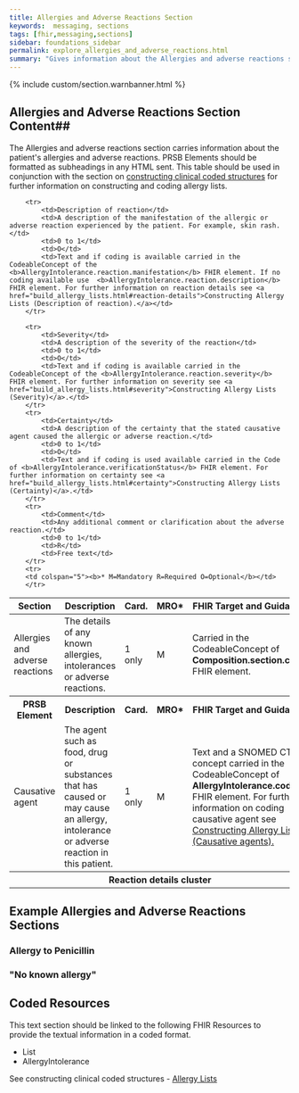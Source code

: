 ```yaml
---
title: Allergies and Adverse Reactions Section
keywords:  messaging, sections
tags: [fhir,messaging,sections]
sidebar: foundations_sidebar
permalink: explore_allergies_and_adverse_reactions.html
summary: "Gives information about the Allergies and adverse reactions section"
---
```


{% include custom/section.warnbanner.html %}

## Allergies and Adverse Reactions Section Content##
The Allergies and adverse reactions section carries information about the patient's allergies and adverse reactions. PRSB Elements should be formatted as subheadings in any HTML sent.
This table should be used in conjunction with the section on [constructing clinical coded structures](build_allergy_lists.html) for further information on constructing and coding allergy lists. 

<table style="width:100%;max-width: 100%;">
	<thead>
		<tr>
			<th width="15%">Section</th>
			<th width="35%">Description</th>
			<th width="5%">Card.</th>
			<th width="5%">MRO*</th>
			<th width="40%">FHIR Target and Guidance</th>
		</tr>
	</thead>
	<tbody>
		<tr>
			<td>Allergies and adverse reactions</td>
			<td>The details of any known allergies, intolerances or adverse reactions.</td>
			<td>1 only</td>
			<td>M</td>
			<td>Carried in the CodeableConcept of <b>Composition.section.code</b> FHIR element.</td>
		</tr>
		<tr>
			<th>PRSB Element</th>
			<th>Description</th>
			<th>Card.</th>
			<th>MRO*</th>
			<th>FHIR Target and Guidance</th>		
		</tr>
		<tr>
			<td>Causative agent</td>
			<td>The agent such as food, drug or substances that has caused or may cause an allergy, intolerance or adverse reaction in this patient.</td>
			<td>1 only</td>
			<td>M</td>
			<td>Text and a SNOMED CT concept carried in the CodeableConcept of <b>AllergyIntolerance.code</b> FHIR element. For further information on coding causative agent see <a href="build_allergy_lists.html#causative-agents">Constructing Allergy Lists (Causative agents).</a></td>
		</tr>
		<tr>
			<th colspan="5">Reaction details cluster</th>
		</tr>


		<tr>
			<td>Description of reaction</td>
			<td>A description of the manifestation of the allergic or adverse reaction experienced by the patient. For example, skin rash.</td>
			<td>0 to 1</td>
			<td>O</td>
			<td>Text and if coding is available carried in the CodeableConcept of the <b>AllergyIntolerance.reaction.manifestation</b> FHIR element. If no coding available use  <b>AllergyIntolerance.reaction.description</b> FHIR element. For further information on reaction details see <a href="build_allergy_lists.html#reaction-details">Constructing Allergy Lists (Description of reaction).</a></td>
		</tr>

		<tr>
			<td>Severity</td>
			<td>A description of the severity of the reaction</td>
			<td>0 to 1</td>
			<td>O</td>
			<td>Text and if coding is available carried in the CodeableConcept of the <b>AllergyIntolerance.reaction.severity</b> FHIR element. For further information on severity see <a href="build_allergy_lists.html#severity">Constructing Allergy Lists (Severity)</a>.</td>
		</tr>
		<tr>
			<td>Certainty</td>
			<td>A description of the certainty that the stated causative agent caused the allergic or adverse reaction.</td>
			<td>0 to 1</td>
			<td>O</td>
			<td>Text and if coding is used available carried in the Code of <b>AllergyIntolerance.verificationStatus</b> FHIR element. For further information on certainty see <a href="build_allergy_lists.html#certainty">Constructing Allergy Lists (Certainty)</a>.</td>
		</tr>
		<tr>
			<td>Comment</td>
			<td>Any additional comment or clarification about the adverse reaction.</td>
			<td>0 to 1</td>
			<td>R</td>
			<td>Free text</td>
		</tr>
		<tr>
		<td colspan="5"><b>* M=Mandatory R=Required O=Optional</b></td>
		</tr>
 </tbody>
</table>

##  Example Allergies and Adverse Reactions Sections ##

### Allergy to Penicillin ###

<script src="https://gist.github.com/IOPS-DEV/c02f9626ad71d2230cd51ded6d031bb2.js"></script>

### "No known allergy" ###

<script src="https://gist.github.com/IOPS-DEV/3f77d2ebcfcdf305a640484fb445cc1a.js"></script>

## Coded Resources ##

This text section should be linked to the following FHIR Resources to provide the textual information in a coded format.

- List
- AllergyIntolerance
 
See constructing clinical coded structures - [Allergy Lists](build_allergy_lists.html)



